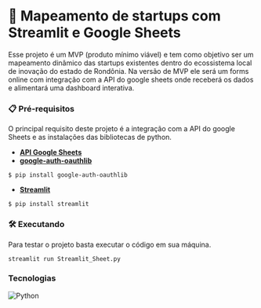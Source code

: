 # 🚀 Mapeamento de startups com Streamlit e Google Sheets
Esse projeto é um MVP (produto mínimo viável) e tem como objetivo ser um mapeamento dinâmico das startups existentes dentro do ecossistema local de inovação do estado de Rondônia. Na versão de MVP ele será um forms online com integração com a API do google sheets onde receberá os dados e alimentará uma dashboard interativa. 

### 📋 Pré-requisitos
O principal requisito deste projeto é a integração com a API do google Sheets e as instalações das bibliotecas de python.
- **[API Google Sheets](https://console.cloud.google.com/apis/dashboard)**
- **[google-auth-oauthlib](https://pypi.org/project/google-auth-oauthlib/)**

```
$ pip install google-auth-oauthlib
```
- **[Streamlit](https://streamlit.io/)**
```
$ pip install streamlit
```
### 🛠️ Executando 
Para testar o projeto basta executar o código em sua máquina.
```
streamlit run Streamlit_Sheet.py
```
### Tecnologias 
![Python](https://logosmarcas.net/wp-content/uploads/2021/10/Python-Logo-650x366.png)
